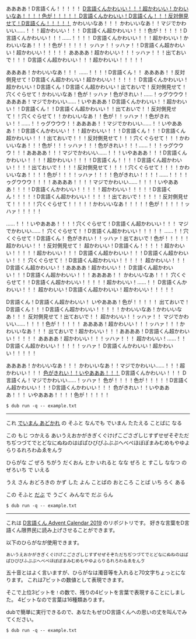 ああああ！D言語くん！！！！！
[D言語くんかわいい！！！超かわいい！かわいいなあ！！！！色が！！！！！ D言語くんかわいい！D言語くん！！！反対側見せて！D言語くん！！！！！](https://qiita.com/advent-calendar/2019/d-man)
かわいいなあ！！！ かわいいなあ！！マジでかわいい……！！！超かわいい！！！
D言語くん超かわいい！！！色が！！！！！D言語くんかわいい！！！……！！！！ D言語くんかわいい！！！超かわいい！かわいいなあ！！！！色が！！！！！ ッハァ！！ッハァ！！D言語くん超かわいい！超かわいい！！！！！ ああああ！超かわいい！！！ッハァ！！！出ておいで！！！ D言語くん超かわいい！！！超かわいい！！！！！

ああああ！かわいいなあ！！！ ……！！！！D言語くん！！ ああああ！！反対側見せて！D言語くん超かわいい！超かわいい！！！！！
D言語くんかわいい！超かわいい！D言語くん！D言語くん超かわいい！出ておいで！反対側見せて！穴くぐらせて！かわいいなあ！色が！ッハァ！色がきれい！……！ゥグウウウ！ああああ！マジでかわいい……！いやあああ！D言語くんかわいい！！超かわいい！！D言語くん！！D言語くん超かわいい！！出ておいで！！反対側見せて！！穴くぐらせて！！かわいいなあ！！色が！！ッハァ！！色がきれい！！……！！ゥグウウウ！！ああああ！！マジでかわいい……！！いやあああ！！D言語くんかわいい！！！超かわいい！！！D言語くん！！！D言語くん超かわいい！！！出ておいで！！！反対側見せて！！！穴くぐらせて！！！かわいいなあ！！！色が！！！ッハァ！！！色がきれい！！！……！！！ゥグウウウ！！！ああああ！！！マジでかわいい……！！！いやあああ！！！D言語くんかわいい！！！！超かわいい！！！！D言語くん！！！！D言語くん超かわいい！！！！出ておいで！！！！反対側見せて！！！！穴くぐらせて！！！！かわいいなあ！！！！色が！！！！ッハァ！！！！色がきれい！！！！……！！！！ゥグウウウ！！！！ああああ！！！！マジでかわいい……！！！！いやあああ！！！！D言語くんかわいい！！！！！超かわいい！！！！！D言語くん！！！！！D言語くん超かわいい！！！！！出ておいで！！！！！反対側見せて！！！！！穴くぐらせて！！！！！かわいいなあ！！！！！色が！！！！！ッハァ！！！！！

……！！！いやあああ！！！！穴くぐらせて！D言語くん超かわいい！！！ マジでかわいい……！ 穴くぐらせて！！D言語くん超かわいい！！！！！ ……！！穴くぐらせて！D言語くん！
色がきれい！！ッハァ！出ておいで！色が！！！！！ 超かわいい！！！反対側見せて！ 超かわいい！D言語くん！！！！！超かわいい！！！！！超かわいい！！！ D言語くん超かわいい！！！D言語くん超かわいい！！！ 穴くぐらせて！！D言語くん超かわいい！！！！！ 超かわいい！！！ D言語くん超かわいい！！ああああ！超かわいい！！
D言語くん超かわいい！！！D言語くん超かわいい！！！ああああ！！ かわいいなあ！！！ 穴くぐらせて！！D言語くん超かわいい！！！！！超かわいい！……！！ D言語くんかわいい！！！ 超かわいい！D言語くん超かわいい！超かわいい！！！！！

D言語くん！D言語くん超かわいい！ いやあああ！色が！！！！！ 出ておいで！D言語くん！！！D言語くん超かわいい！！！！！かわいいなあ！かわいいなあ！！！ 反対側見せて！出ておいで！！
超かわいい！！ッハァ！！ マジでかわいい……！！！！色が！！！！！ ああああ！超かわいい！！！ッハァ！！！かわいいなあ！！！ 出ておいで！超かわいい！！！ああああ！D言語くん超かわいい！！！！！
ああああ！超かわいい！！！ッハァ！！！ 超かわいい！……！！ D言語くん超かわいい！！！！！ッハァ！ D言語くんかわいい！超かわいい！！！！！

ああああ！かわいいなあ！！！ かわいいなあ！！マジでかわいい……！！！超かわいい！！！
[色がきれい！！いやあああ！！！](http://code.dlang.org/)
D言語くんかわいい！！！ D言語くん！マジでかわいい……！ッハァ！
色が！！！！色が！！！！！D言語くん超かわいい！！！D言語くんかわいい！！！ 色がきれい！！いやあああ！！！ いやあああ！！！！色が！！！！！

```console
$ dub run -q -- example.txt
```

---

これ
[でいまん あどかれ](https://qiita.com/advent-calendar/2019/d-man)
の そふと
なんでも でいまん たたえる ことばに なる

この もじ つかえる
あいうえおかがきぎくぐけげこごさざしじすずせぜそぞただちぢつづてでとどなにぬねのはばぱひびぴふぶぷへべぺほぼぽまみむめもやゆよらりるれろわゐゑをんゔ

ひらがな ご ぜろ ちがう
だくおん とか いれると なな ぜろ と すこし
ななつ の ぜろいち で いえる

うえ さん おどろきの かず
した よん ことばの おところ
ことば いち ろく ある

この そふと
[だぶ](http://code.dlang.org/)
で うごく
みんなで だぶ らん

```console
$ dub run -q -- example.txt
```

--- 

これは [D言語くん Advent Calendar 2019](https://qiita.com/advent-calendar/2019/d-man) のリポジトリです。
好きな言葉をD言語くん限界民に読み上げさせることができます。

以下のひらがなが使用できます。

```
あいうえおかがきぎくぐけげこごさざしじすずせぜそぞただちぢつづてでとどなにぬねのはばぱひびぴふぶぷへべぺほぼぽまみむめもやゆよらりるれろわゐゑをんゔ
```

五十音とはよく言いますが、ひらがなは濁音等を入れると70文字ちょっとになります。
これは7ビットの数値として表現できます。

そこで上位3ビットを`！`の数で、残りの4ビットを言葉で表現することにしました。
4ビットなので言葉は16種類あります。

dubで簡単に実行できるので、あなたもぜひD言語くんへの思いの丈を叫んでみてください。

```console
$ dub run -q -- example.txt
```
